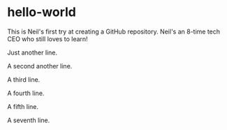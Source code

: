 # hello-world
This is Neil's first try at creating a GitHub repository. Neil's an 8-time tech CEO who still loves to learn!

Just another line.

A second another line.

A third line.

A fourth line.

A fifth line.

A seventh line.